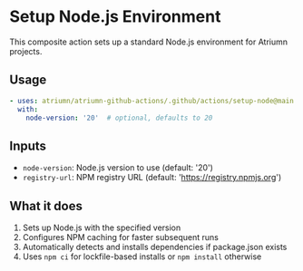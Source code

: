# Setup Node.js Environment

This composite action sets up a standard Node.js environment for Atriumn projects.

## Usage

```yaml
- uses: atriumn/atriumn-github-actions/.github/actions/setup-node@main
  with:
    node-version: '20'  # optional, defaults to 20
```

## Inputs

- `node-version`: Node.js version to use (default: '20')
- `registry-url`: NPM registry URL (default: 'https://registry.npmjs.org')

## What it does

1. Sets up Node.js with the specified version
2. Configures NPM caching for faster subsequent runs
3. Automatically detects and installs dependencies if package.json exists
4. Uses `npm ci` for lockfile-based installs or `npm install` otherwise
